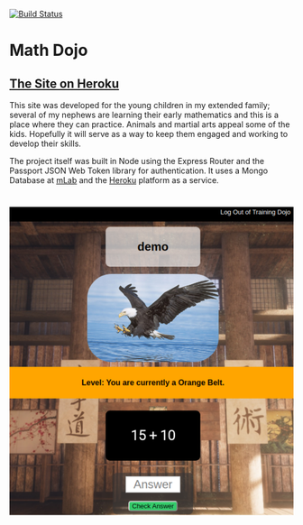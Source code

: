[![Build Status](
https://travis-ci.org/Cameron-Grams/MathDojo.svg?branch=master )]( https://github.com/Cameron-Grams/MathDojo)

# Math Dojo

## [The Site on Heroku](https://warm-badlands-54373.herokuapp.com/math-dojo.html) 

This site was developed for the young children in my extended family; several of my nephews are learning their early mathematics and this is a place where they can practice.  Animals and martial arts appeal some of the kids.  Hopefully it will serve as a way to keep them engaged and working to develop their skills.  

The project itself was built in Node using the Express Router and the Passport JSON Web Token library for authentication.  It uses a Mongo Database at [mLab](https://mlab.com/welcome/) and the [Heroku](heroku.com) platform as a service.  

#
#

<p align="center">
<img src="./public/images/demo_screen.svg">
<p>